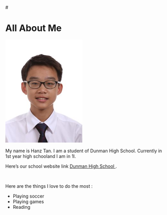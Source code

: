 #<!DOCTYPE html>
<html>
<link rel="stylesheet" type="text/css" href="style.css">
<body>
<h1> All About Me</h1>
<title> This is my website </title>
<img src="photo.jpg"/>
<p>
My name is Hanz Tan. I am a student of Dunman High School. Currently in 1st year high schooland I am in 1I. </p>
<p>
Here’s our school website link <a href ="www.dhs.sg"> Dunman High School  </a>. </p>
<br>
<p>Here are the things I love to do the most : </p> 
<ul>
<li>Playing soccer</li>
<li>Playing games</li>
<li>Reading </li>
</ul>
</body>
</html>
 
 

